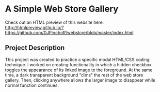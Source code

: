 # A Simple Web Store Gallery

Check out an HTML preview of this website here:
http://htmlpreview.github.io/?https://github.com/DJPinchoff/webstore/blob/master/index.html

## Project Description
This project was created to practice a specific modal HTML/CSS coding technique. I worked on creating functionality in which a hidden checkbox toggles the appearance of its linked image to the foreground. At the same time, a dark transparent background "dims" the rest of the web store gallery. Then, clicking anywhere allows the larger image to disappear while normal function continues.
